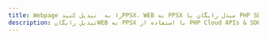 ---title: Webpage را به  تبدیل کنیدPPSX، WEB به PPSX مبدل رایگان یا PHP SDKdescription: تبدیل رایگانWEB به PPSX با استفاده از PHP Cloud APIs & SDK همچنین اسناد PDF را در Cloud ایجاد، ویرایش و رندر کنید.---